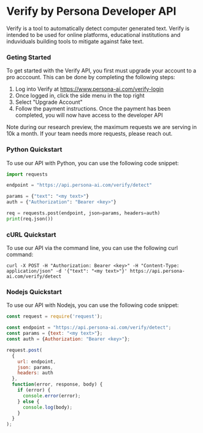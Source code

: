# Verify by Persona Developer API
Verify is a tool to automatically detect computer generated text. Verify is intended to be used for online platforms, educational institutions and induviduals building tools to mitigate against fake text.

### Geting Started
To get started with the Verify API, you first must upgrade your account to a pro acccount. This can be done by completing the following steps:

  1. Log into Verify at https://www.persona-ai.com/verify-login
  2. Once logged in, click the side menu in the top right
  3. Select "Upgrade Account"
  4. Follow the payment instructions. Once the payment has been completed, you will now have access to the developer API
  
Note during our research preview, the maximum requests we are serving in 10k a month. If your team needs more requests, please reach out.

### Python Quickstart
To use our API with Python, you can use the following code snippet:

```python
import requests

endpoint = "https://api.persona-ai.com/verify/detect"

params = {"text": "<my text>"}
auth = {"Authorization": "Bearer <key>"}

req = requests.post(endpoint, json=params, headers=auth)
print(req.json())
```

### cURL Quickstart
To use our API via the command line, you can use the following curl command:

```
curl -X POST -H "Authorization: Bearer <key>" -H "Content-Type: application/json" -d '{"text": "<my text>"}' https://api.persona-ai.com/verify/detect
```


### Nodejs Quickstart
To use our API with Nodejs, you can use the following code snippet:

```javascript
const request = require('request');

const endpoint = "https://api.persona-ai.com/verify/detect";
const params = {text: "<my text>"};
const auth = {Authorization: "Bearer <key>"};

request.post(
  {
    url: endpoint,
    json: params,
    headers: auth
  },
  function(error, response, body) {
    if (error) {
      console.error(error);
    } else {
      console.log(body);
    }
  }
);
```


